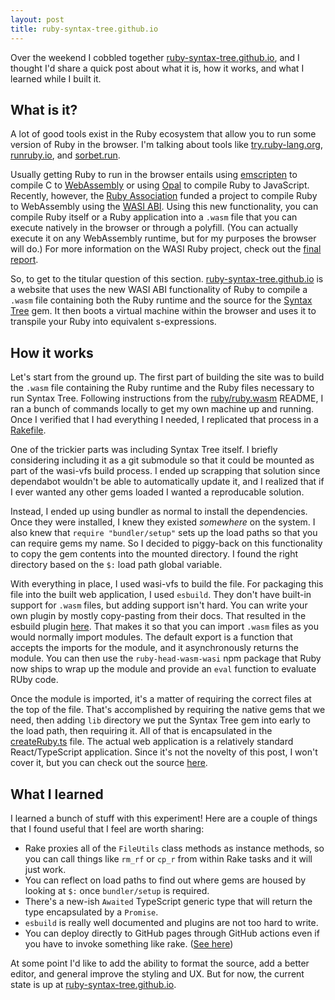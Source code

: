 ```yaml
---
layout: post
title: ruby-syntax-tree.github.io
---
```


Over the weekend I cobbled together [ruby-syntax-tree.github.io](https://ruby-syntax-tree.github.io), and I thought I'd share a quick post about what it is, how it works, and what I learned while I built it.

## What is it?

A lot of good tools exist in the Ruby ecosystem that allow you to run some version of Ruby in the browser. I'm talking about tools like [try.ruby-lang.org](https://try.ruby-lang.org/), [runruby.io](https://runrb.io/), and [sorbet.run](https://sorbet.run/).

Usually getting Ruby to run in the browser entails using [emscripten](https://emscripten.org/) to compile C to [WebAssembly](https://webassembly.org/) or using [Opal](https://opalrb.com/) to compile Ruby to JavaScript. Recently, however, the [Ruby Association](https://www.ruby.or.jp/en/news/20211025) funded a project to compile Ruby to WebAssembly using the [WASI ABI](https://github.com/WebAssembly/WASI). Using this new functionality, you can compile Ruby itself or a Ruby application into a `.wasm` file that you can execute natively in the browser or through a polyfill. (You can actually execute it on any WebAssembly runtime, but for my purposes the browser will do.) For more information on the WASI Ruby project, check out the [final report](https://itnext.io/final-report-webassembly-wasi-support-in-ruby-4aface7d90c9).

So, to get to the titular question of this section. [ruby-syntax-tree.github.io](https://ruby-syntax-tree.github.io) is a website that uses the new WASI ABI functionality of Ruby to compile a `.wasm` file containing both the Ruby runtime and the source for the [Syntax Tree](https://ruby-syntax-tree.github.com/syntax_tree) gem. It then boots a virtual machine within the browser and uses it to transpile your Ruby into equivalent s-expressions.

## How it works

Let's start from the ground up. The first part of building the site was to build the `.wasm` file containing the Ruby runtime and the Ruby files necessary to run Syntax Tree. Following instructions from the [ruby/ruby.wasm](https://github.com/ruby/ruby.wasm) README, I ran a bunch of commands locally to get my own machine up and running. Once I verified that I had everything I needed, I replicated that process in a [Rakefile](https://github.com/ruby-syntax-tree/ruby-syntax-tree.github.io/blob/main/Rakefile).

One of the trickier parts was including Syntax Tree itself. I briefly considering including it as a git submodule so that it could be mounted as part of the wasi-vfs build process. I ended up scrapping that solution since dependabot wouldn't be able to automatically update it, and I realized that if I ever wanted any other gems loaded I wanted a reproducable solution.

Instead, I ended up using bundler as normal to install the dependencies. Once they were installed, I knew they existed _somewhere_ on the system. I also knew that `require "bundler/setup"` sets up the load paths so that you can require gems my name. So I decided to piggy-back on this functionality to copy the gem contents into the mounted directory. I found the right directory based on the `$:` load path global variable.

With everything in place, I used wasi-vfs to build the file. For packaging this file into the built web application, I used `esbuild`. They don't have built-in support for `.wasm` files, but adding support isn't hard. You can write your own plugin by mostly copy-pasting from their docs. That resulted in the esbuild plugin [here](https://github.com/ruby-syntax-tree/ruby-syntax-tree.github.io/blob/main/bin/wasmPlugin.js). That makes it so that you can import `.wasm` files as you would normally import modules. The default export is a function that accepts the imports for the module, and it asynchronously returns the module. You can then use the `ruby-head-wasm-wasi` npm package that Ruby now ships to wrap up the module and provide an `eval` function to evaluate RUby code.

Once the module is imported, it's a matter of requiring the correct files at the top of the file. That's accomplished by requiring the native gems that we need, then adding `lib` directory we put the Syntax Tree gem into early to the load path, then requiring it. All of that is encapsulated in the [createRuby.ts](https://github.com/ruby-syntax-tree/ruby-syntax-tree.github.io/blob/main/src/createRuby.ts) file. The actual web application is a relatively standard React/TypeScript application. Since it's not the novelty of this post, I won't cover it, but you can check out the source [here](https://github.com/ruby-syntax-tree/ruby-syntax-tree.github.io/blob/main/src/index.tsx).

## What I learned

I learned a bunch of stuff with this experiment! Here are a couple of things that I found useful that I feel are worth sharing:

* Rake proxies all of the `FileUtils` class methods as instance methods, so you can call things like `rm_rf` or `cp_r` from within Rake tasks and it will just work.
* You can reflect on load paths to find out where gems are housed by looking at `$:` once `bundler/setup` is required.
* There's a new-ish `Awaited` TypeScript generic type that will return the type encapsulated by a `Promise`.
* `esbuild` is really well documented and plugins are not too hard to write.
* You can deploy directly to GitHub pages through GitHub actions even if you have to invoke something like rake. ([See here](https://github.com/ruby-syntax-tree/ruby-syntax-tree.github.io/blob/main/.github/workflows/main.yml))

At some point I'd like to add the ability to format the source, add a better editor, and general improve the styling and UX. But for now, the current state is up at [ruby-syntax-tree.github.io](https://ruby-syntax-tree.github.io).
